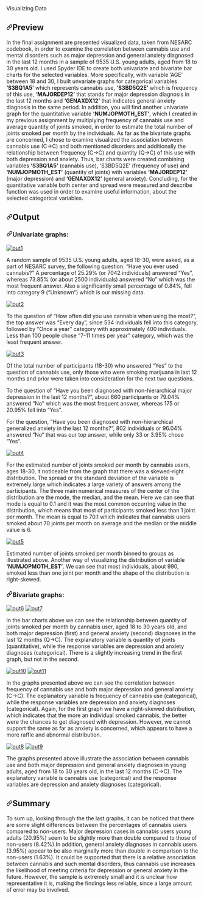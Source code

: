 




<!DOCTYPE html>
<html lang="en">
  <head>
    <meta charset="utf-8">
  <link rel="dns-prefetch" href="https://github.githubassets.com">
  <link rel="dns-prefetch" href="https://avatars0.githubusercontent.com">
  <link rel="dns-prefetch" href="https://avatars1.githubusercontent.com">
  <link rel="dns-prefetch" href="https://avatars2.githubusercontent.com">
  <link rel="dns-prefetch" href="https://avatars3.githubusercontent.com">
  <link rel="dns-prefetch" href="https://github-cloud.s3.amazonaws.com">
  <link rel="dns-prefetch" href="https://user-images.githubusercontent.com/">
  </head>
  <body>
</a>Visualizing Data</h1>
<h2><a id="user-content-preview" class="anchor" aria-hidden="true" href="#preview"><svg class="octicon octicon-link" viewBox="0 0 16 16" version="1.1" width="16" height="16" aria-hidden="true"><path fill-rule="evenodd" d="M7.775 3.275a.75.75 0 001.06 1.06l1.25-1.25a2 2 0 112.83 2.83l-2.5 2.5a2 2 0 01-2.83 0 .75.75 0 00-1.06 1.06 3.5 3.5 0 004.95 0l2.5-2.5a3.5 3.5 0 00-4.95-4.95l-1.25 1.25zm-4.69 9.64a2 2 0 010-2.83l2.5-2.5a2 2 0 012.83 0 .75.75 0 001.06-1.06 3.5 3.5 0 00-4.95 0l-2.5 2.5a3.5 3.5 0 004.95 4.95l1.25-1.25a.75.75 0 00-1.06-1.06l-1.25 1.25a2 2 0 01-2.83 0z"></path></svg></a>Preview</h2>
<p>In the final assignment are presented visualized data, taken from NESARC codebook, in order to examine the correlation between cannabis use and mental disorders such as major depression and general anxiety diagnosed in the last 12 months in a sample of  9535 U.S. young adults, aged from 18 to 30 years old. I used Spyder IDE to create both univariate and bivariate bar charts for the selected variables. More specifically, with variable ‘AGE’ between 18 and 30, I built unvariate graphs for categorical variables <strong>‘S3BQ1A5’</strong> which represents cannabis use, <strong>‘S3BD5Q2E’</strong>  which is frequency of this use, <strong>‘MAJORDEP12’</strong> that stands for major depression diagnosis in the last 12 months and <strong>‘GENAXDX12’</strong> that indicates general anxiety diagnosis in the same period. In addition, you will find another univariate graph for the quantitative variable  <strong>‘NUMJOPMOTH_EST’</strong>, which I created in my previous assignment by multiplying frequency of cannabis use and average quantity of joints smoked, in order to estimate the total number of joints smoked per month by the individuals. As far as the bivariate graphs are concerned, I chose to examine visualized the association between cannabis use (C-&gt;C) and both mentioned disorders and additionally the relationship between frequency (C-&gt;C) and quantity (Q-&gt;C) of this use with both depression and anxiety. Thus, bar charts were created combining variables  <strong>‘S3BQ1A5’</strong> (cannabis use), ‘S3BD5Q2E’ (frequency of use) and <strong>‘NUMJOPMOTH_EST’</strong> (quantity of joints) with variables <strong>‘MAJORDEP12’</strong> (major depression) and  <strong>‘GENAXDX12’</strong> (general anxiety). Concluding, for the quantitative variable both center and spread were measured and describe function was used in order to examine useful information, about the selected categorical variables.</p>
<h2><a id="user-content-output" class="anchor" aria-hidden="true" href="#output"><svg class="octicon octicon-link" viewBox="0 0 16 16" version="1.1" width="16" height="16" aria-hidden="true"><path fill-rule="evenodd" d="M7.775 3.275a.75.75 0 001.06 1.06l1.25-1.25a2 2 0 112.83 2.83l-2.5 2.5a2 2 0 01-2.83 0 .75.75 0 00-1.06 1.06 3.5 3.5 0 004.95 0l2.5-2.5a3.5 3.5 0 00-4.95-4.95l-1.25 1.25zm-4.69 9.64a2 2 0 010-2.83l2.5-2.5a2 2 0 012.83 0 .75.75 0 001.06-1.06 3.5 3.5 0 00-4.95 0l-2.5 2.5a3.5 3.5 0 004.95 4.95l1.25-1.25a.75.75 0 00-1.06-1.06l-1.25 1.25a2 2 0 01-2.83 0z"></path></svg></a>Output</h2>
<h3><a id="user-content-univariate-graphs" class="anchor" aria-hidden="true" href="#univariate-graphs"><svg class="octicon octicon-link" viewBox="0 0 16 16" version="1.1" width="16" height="16" aria-hidden="true"><path fill-rule="evenodd" d="M7.775 3.275a.75.75 0 001.06 1.06l1.25-1.25a2 2 0 112.83 2.83l-2.5 2.5a2 2 0 01-2.83 0 .75.75 0 00-1.06 1.06 3.5 3.5 0 004.95 0l2.5-2.5a3.5 3.5 0 00-4.95-4.95l-1.25 1.25zm-4.69 9.64a2 2 0 010-2.83l2.5-2.5a2 2 0 012.83 0 .75.75 0 001.06-1.06 3.5 3.5 0 00-4.95 0l-2.5 2.5a3.5 3.5 0 004.95 4.95l1.25-1.25a.75.75 0 00-1.06-1.06l-1.25 1.25a2 2 0 01-2.83 0z"></path></svg></a>Univariate graphs:</h3>
<p><a target="_blank" rel="noopener noreferrer" href="https://github.com/Gkontopodis/Data-Management-Visualization/blob/master/Assignment%20Week%204/Graphs%20-%20Screenshots/out1.png"><img src="https://github.com/Gkontopodis/Data-Management-Visualization/raw/master/Assignment%20Week%204/Graphs%20-%20Screenshots/out1.png" alt="out1" style="max-width:100%;"></a></p>
<p>A random sample of 9535 U.S. young adults, aged 18-30, were asked, as a part of NESARC survey, the following question: “Have you ever used cannabis?” A percentage of 25.29% (or 7042 individuals) answered “Yes”, whereas 73.85% (or about 2500 individuals) answered “No” which was the most frequent answer. Also a significantly small percentage of 0.84%, fell into category 9 (“Unknown“) which is our missing data.</p>
<p><a target="_blank" rel="noopener noreferrer" href="https://github.com/Gkontopodis/Data-Management-Visualization/blob/master/Assignment%20Week%204/Graphs%20-%20Screenshots/out2.png"><img src="https://github.com/Gkontopodis/Data-Management-Visualization/raw/master/Assignment%20Week%204/Graphs%20-%20Screenshots/out2.png" alt="out2" style="max-width:100%;"></a></p>
<p>To the question of “How often did you use cannabis when using the most?”, the top answer was “Every day”, since 534 individuals fell into this category, followed by “Once a year” category with approximately 400 individuals. Less than 100 people chose “7-11 times per year” category, which was the least frequent answer.</p>
<p><a target="_blank" rel="noopener noreferrer" href="https://github.com/Gkontopodis/Data-Management-Visualization/blob/master/Assignment%20Week%204/Graphs%20-%20Screenshots/out3.png"><img src="https://github.com/Gkontopodis/Data-Management-Visualization/raw/master/Assignment%20Week%204/Graphs%20-%20Screenshots/out3.png" alt="out3" style="max-width:100%;"></a></p>
<p>Of the total number of participants (18-30) who answered “Yes” to the question of cannabis use, only those who were smoking marijuana in last 12 months and prior were taken into consideration for the next two questions.</p>
<p>To the question of “Have you been diagnosed with non-hierarchical major depression in the last 12 months?”, about 660 participants or 79.04% answered “No” which was the most frequent answer, whereas 175 or 20.95% fell into “Yes”.</p>
<p>For the question, ”Have you been diagnosed with non-hierarchical generalized anxiety in the last 12 months?”, 802 individuals or 96.04% answered “No“ that was our top answer, while only 33 or 3.95% chose “Yes“.</p>
<p><a target="_blank" rel="noopener noreferrer" href="https://github.com/Gkontopodis/Data-Management-Visualization/blob/master/Assignment%20Week%204/Graphs%20-%20Screenshots/out4.png"><img src="https://github.com/Gkontopodis/Data-Management-Visualization/raw/master/Assignment%20Week%204/Graphs%20-%20Screenshots/out4.png" alt="out4" style="max-width:100%;"></a></p>
<p>For the estimated number of joints smoked per month by cannabis users, ages 18-30, it noticeable from the graph that there was a skewed-right distribution. The spread or the standard deviation of the variable is extremely large which indicates a large variety of answers among the participants. The three main numerical measures of the center of the distribution are the mode, the median, and the mean. Here we can see that mode is equal to 0.1 and it was the most common occurring value in the distribution, which means that most of participants smoked less than 1 joint per month. The mean is equal to 70.1 which indicates that cannabis users smoked about 70 joints per month on average and the median or the middle value is 6.</p>
<p><a target="_blank" rel="noopener noreferrer" href="https://github.com/Gkontopodis/Data-Management-Visualization/blob/master/Assignment%20Week%204/Graphs%20-%20Screenshots/out5.png"><img src="https://github.com/Gkontopodis/Data-Management-Visualization/raw/master/Assignment%20Week%204/Graphs%20-%20Screenshots/out5.png" alt="out5" style="max-width:100%;"></a></p>
<p>Estimated number of joints smoked per month binned to groups as illustrated above. Another way of visualizing the distribution of variable <strong>‘NUMJOPMOTH_EST’</strong>. We can see that most individuals, about 990, smoked less than one joint per month and the shape of the distribution is right-skewed.</p>
<h3><a id="user-content-bivariate-graphs" class="anchor" aria-hidden="true" href="#bivariate-graphs"><svg class="octicon octicon-link" viewBox="0 0 16 16" version="1.1" width="16" height="16" aria-hidden="true"><path fill-rule="evenodd" d="M7.775 3.275a.75.75 0 001.06 1.06l1.25-1.25a2 2 0 112.83 2.83l-2.5 2.5a2 2 0 01-2.83 0 .75.75 0 00-1.06 1.06 3.5 3.5 0 004.95 0l2.5-2.5a3.5 3.5 0 00-4.95-4.95l-1.25 1.25zm-4.69 9.64a2 2 0 010-2.83l2.5-2.5a2 2 0 012.83 0 .75.75 0 001.06-1.06 3.5 3.5 0 00-4.95 0l-2.5 2.5a3.5 3.5 0 004.95 4.95l1.25-1.25a.75.75 0 00-1.06-1.06l-1.25 1.25a2 2 0 01-2.83 0z"></path></svg></a>Bivariate graphs:</h3>
<p><a target="_blank" rel="noopener noreferrer" href="https://github.com/Gkontopodis/Data-Management-Visualization/blob/master/Assignment%20Week%204/Graphs%20-%20Screenshots/out6.png"><img src="https://github.com/Gkontopodis/Data-Management-Visualization/raw/master/Assignment%20Week%204/Graphs%20-%20Screenshots/out6.png" alt="out6" style="max-width:100%;"></a>
<a target="_blank" rel="noopener noreferrer" href="https://github.com/Gkontopodis/Data-Management-Visualization/blob/master/Assignment%20Week%204/Graphs%20-%20Screenshots/out7.png"><img src="https://github.com/Gkontopodis/Data-Management-Visualization/raw/master/Assignment%20Week%204/Graphs%20-%20Screenshots/out7.png" alt="out7" style="max-width:100%;"></a></p>
<p>In the bar charts above we can see the relationship between quantity of joints smoked per month by cannabis user, aged 18 to 30 years old, and both major depression (first) and general anxiety (second) diagnoses in the last 12 months (Q-&gt;C). The explanatory variable is quantity of joints (quantitative), while the response variables are depression and anxiety diagnoses (categorical). There is a slightly increasing trend in the first graph, but not in the second.</p>
<p><a target="_blank" rel="noopener noreferrer" href="https://github.com/Gkontopodis/Data-Management-Visualization/blob/master/Assignment%20Week%204/Graphs%20-%20Screenshots/out10.png"><img src="https://github.com/Gkontopodis/Data-Management-Visualization/raw/master/Assignment%20Week%204/Graphs%20-%20Screenshots/out10.png" alt="out10" style="max-width:100%;"></a>
<a target="_blank" rel="noopener noreferrer" href="https://github.com/Gkontopodis/Data-Management-Visualization/blob/master/Assignment%20Week%204/Graphs%20-%20Screenshots/out11.png"><img src="https://github.com/Gkontopodis/Data-Management-Visualization/raw/master/Assignment%20Week%204/Graphs%20-%20Screenshots/out11.png" alt="out11" style="max-width:100%;"></a></p>
<p>In the graphs presented above we can see the correlation between frequency of cannabis use and both major depression and general anxiety (C-&gt;C). The explanatory variable is frequency of cannabis use (categorical), while the response variables are depression and anxiety diagnoses (categorical). Again, for the first graph we have a right-skewed distribution, which indicates that the more an individual smoked cannabis, the better were the chances to get diagnosed with depression. However, we cannot support the same as far as anxiety is concerned, which appears to have a more raffle and abnormal distribution.</p>
<p><a target="_blank" rel="noopener noreferrer" href="https://github.com/Gkontopodis/Data-Management-Visualization/blob/master/Assignment%20Week%204/Graphs%20-%20Screenshots/out8.png"><img src="https://github.com/Gkontopodis/Data-Management-Visualization/raw/master/Assignment%20Week%204/Graphs%20-%20Screenshots/out8.png" alt="out8" style="max-width:100%;"></a>
<a target="_blank" rel="noopener noreferrer" href="https://github.com/Gkontopodis/Data-Management-Visualization/blob/master/Assignment%20Week%204/Graphs%20-%20Screenshots/out9.png"><img src="https://github.com/Gkontopodis/Data-Management-Visualization/raw/master/Assignment%20Week%204/Graphs%20-%20Screenshots/out9.png" alt="out9" style="max-width:100%;"></a></p>
<p>The graphs presented above illustrate the association between cannabis use and both major depression and general anxiety diagnoses in young adults, aged from 18 to 30 years old, in the last 12 months (C-&gt;C). The explanatory variable is cannabis use (categorical) and the response variables are depression and anxiety diagnoses (categorical).</p>
<h2><a id="user-content-summary" class="anchor" aria-hidden="true" href="#summary"><svg class="octicon octicon-link" viewBox="0 0 16 16" version="1.1" width="16" height="16" aria-hidden="true"><path fill-rule="evenodd" d="M7.775 3.275a.75.75 0 001.06 1.06l1.25-1.25a2 2 0 112.83 2.83l-2.5 2.5a2 2 0 01-2.83 0 .75.75 0 00-1.06 1.06 3.5 3.5 0 004.95 0l2.5-2.5a3.5 3.5 0 00-4.95-4.95l-1.25 1.25zm-4.69 9.64a2 2 0 010-2.83l2.5-2.5a2 2 0 012.83 0 .75.75 0 001.06-1.06 3.5 3.5 0 00-4.95 0l-2.5 2.5a3.5 3.5 0 004.95 4.95l1.25-1.25a.75.75 0 00-1.06-1.06l-1.25 1.25a2 2 0 01-2.83 0z"></path></svg></a>Summary</h2>
<p>To sum up, looking through the the last graphs, it can be noticed that there are some slight differences between the percentages of cannabis users compared to non-users. Major depression cases in cannabis users young adults (20.95%) seem to be slightly more than double compared to those of non-users (8.42%).In addition, general anxiety diagnoses in cannabis users (3.95%) appear to be also marginally more than double in comparison to the non-users (1.63%). It could be supported that there is a relative association between cannabis and such mental disorders, thus cannabis use increases the likelihood of meeting criteria for depression or general anxiety in the future. However, the sample is extremely small and it is unclear how representative it is, making the findings less reliable, since a large amount of error may be involved.</p>
</article>
  </div>

    
  </div>

  </div>

        


  </body>
</html>

